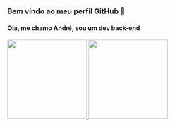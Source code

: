 ### Bem vindo ao meu perfil GitHub 👋
#### Olá, me chamo André, sou um dev back-end

<div>
<a href="https://github.com/andre20022">
<img height="180em" src="https://github-readme-stats.vercel.app/api/top-langs/?username=andre20022&layout=compact&langs_count=7&theme=dracula"/>
<img height="180em" src="https://github-readme-stats.vercel.app/api?username=andre20022&show_icons=true&theme=dracula&include_all_commits=true&count_private=true"/>
</div>
